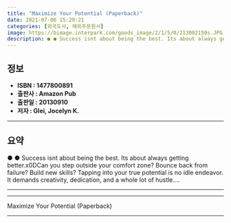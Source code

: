 ```yaml
---
title: "Maximize Your Potential (Paperback)"
date: 2021-07-06 15:29:21
categories: [외국도서, 해외주문원서]
image: https://bimage.interpark.com/goods_image/2/1/5/0/213002150s.JPG
description: ● ● Success isnt about being the best. Its about always getting better.x0DCan you step outside your comfort zone? Bounce back from failure? Build new skills?
---
```


## **정보**

- **ISBN : 1477800891**
- **출판사 : Amazon Pub**
- **출판일 : 20130910**
- **저자 : Glei, Jocelyn K.**

------



## **요약**

●  ●  Success isnt about being the best. Its about always getting better.x0DCan you step outside your comfort zone? Bounce back from failure? Build new skills? Tapping into your true potential is no idle endeavor. It demands creativity, dedication, and a whole lot of hustle.... 

------



------


Maximize Your Potential (Paperback) 

------


